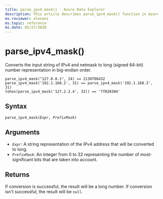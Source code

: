 ```yaml
---
title: parse_ipv4_mask() - Azure Data Explorer
description: This article describes parse_ipv4_mask() function in Azure Data Explorer.
ms.reviewer: alexans
ms.topic: reference
ms.date: 05/27/2020
---
```

# parse_ipv4_mask()

Converts the input string of IPv4 and netmask to long (signed 64-bit) number representation in big-endian order.

```kusto
parse_ipv4_mask("127.0.0.1", 24) == 2130706432
parse_ipv4_mask('192.1.168.2', 31) == parse_ipv4_mask('192.1.168.3', 31)
tohex(parse_ipv4_mask('127.2.3.4', 32)) == '7f020304'
```

## Syntax

`parse_ipv4_mask(`*`Expr`*`, `*`PrefixMask`*`)`

## Arguments

* *`Expr`*: A string representation of the IPv4 address that will be converted to long. 
* *`PrefixMask`*: An integer from 0 to 32 representing the number of most-significant bits that are taken into account.

## Returns

If conversion is successful, the result will be a long number.
If conversion isn't successful, the result will be `null`.
